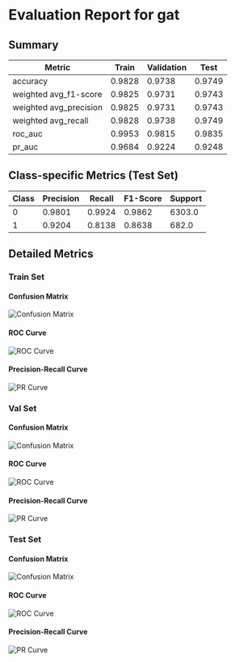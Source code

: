# Evaluation Report for gat

## Summary

| Metric | Train | Validation | Test |
|--------|-------|------------|------|
| accuracy | 0.9828 | 0.9738 | 0.9749 |
| weighted avg_f1-score | 0.9825 | 0.9731 | 0.9743 |
| weighted avg_precision | 0.9825 | 0.9731 | 0.9743 |
| weighted avg_recall | 0.9828 | 0.9738 | 0.9749 |
| roc_auc | 0.9953 | 0.9815 | 0.9835 |
| pr_auc | 0.9684 | 0.9224 | 0.9248 |

## Class-specific Metrics (Test Set)

| Class | Precision | Recall | F1-Score | Support |
|-------|-----------|--------|----------|--------|
| 0 | 0.9801 | 0.9924 | 0.9862 | 6303.0 |
| 1 | 0.9204 | 0.8138 | 0.8638 | 682.0 |

## Detailed Metrics

### Train Set

#### Confusion Matrix

![Confusion Matrix](figures/train_confusion_matrix.png)

#### ROC Curve

![ROC Curve](figures/train_roc_curve.png)

#### Precision-Recall Curve

![PR Curve](figures/train_pr_curve.png)

### Val Set

#### Confusion Matrix

![Confusion Matrix](figures/val_confusion_matrix.png)

#### ROC Curve

![ROC Curve](figures/val_roc_curve.png)

#### Precision-Recall Curve

![PR Curve](figures/val_pr_curve.png)

### Test Set

#### Confusion Matrix

![Confusion Matrix](figures/test_confusion_matrix.png)

#### ROC Curve

![ROC Curve](figures/test_roc_curve.png)

#### Precision-Recall Curve

![PR Curve](figures/test_pr_curve.png)

